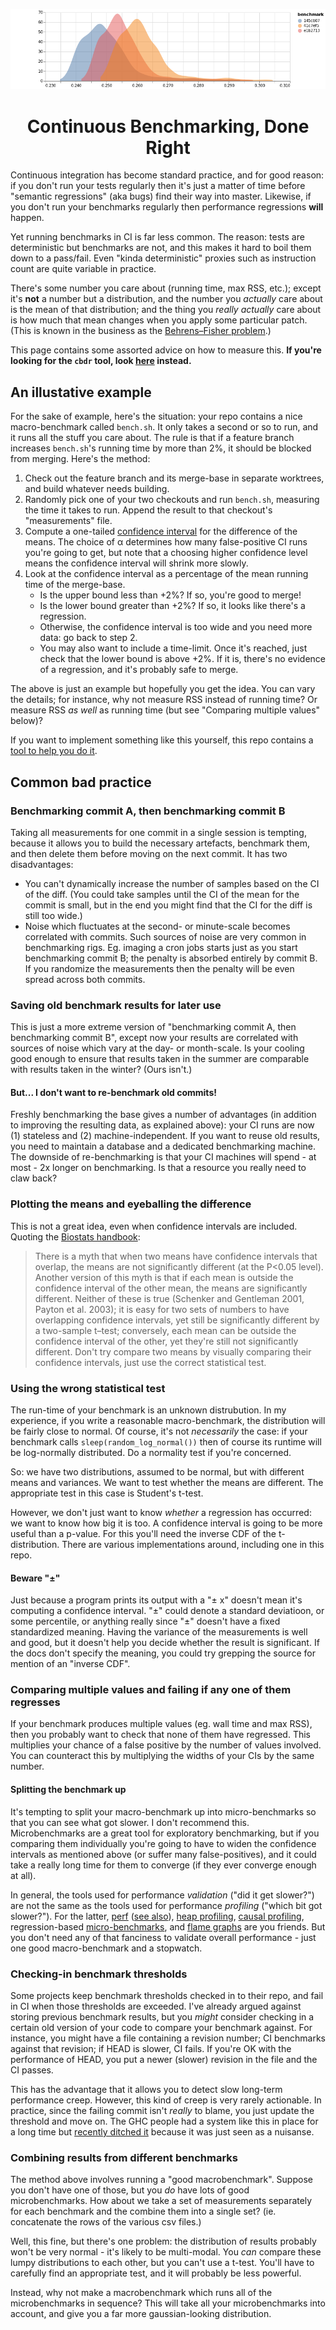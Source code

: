 <p align="center"> <img src="banner.png" /> </p>
<h1 align="center">Continuous Benchmarking, Done Right</h1>

Continuous integration has become standard practice, and for good reason:
if you don't run your tests regularly then it's just a matter of time before
"semantic regressions" (aka bugs) find their way into master.  Likewise,
if you don't run your benchmarks regularly then performance regressions
**will** happen.

Yet running benchmarks in CI is far less common.  The reason: tests are
deterministic but benchmarks are not, and this makes it hard to boil them
down to a pass/fail.  Even "kinda deterministic" proxies such as instruction
count are quite variable in practice.

There's some number you care about (running time, max RSS, etc.); except
it's **not** a number but a distribution, and the number you _actually_ care
about is the mean of that distribution; and the thing you _really actually_
care about is how much that mean changes when you apply some particular patch.
(This is known in the business as the [Behrens–Fisher problem].)

[Behrens–Fisher problem]: https://en.wikipedia.org/wiki/Behrens%E2%80%93Fisher_problem

This page contains some assorted advice on how to measure this.  **If you're
looking for the `cbdr` tool, look [here](cbdr.md) instead.**

## An illustative example

For the sake of example, here's the situation: your repo contains a nice
macro-benchmark called `bench.sh`.  It only takes a second or so to run,
and it runs all the stuff you care about.  The rule is that if a feature
branch increases `bench.sh`'s running time by more than 2%, it should be
blocked from merging.  Here's the method:

1. Check out the feature branch and its merge-base in separate worktrees,
   and build whatever needs building.
2. Randomly pick one of your two checkouts and run `bench.sh`, measuring the
   time it takes to run.  Append the result to that checkout's "measurements"
   file.
3. Compute a one-tailed [confidence interval] for the difference of the means.
   The choice of α determines how many false-positive CI runs you're going to
   get, but note that a choosing higher confidence level means the confidence
   interval will shrink more slowly.
4. Look at the confidence interval as a percentage of the mean running time
   of the merge-base.
    * Is the upper bound less than +2%?  If so, you're good to merge!
    * Is the lower bound greater than +2%?  If so, it looks like there's
      a regression.
    * Otherwise, the confidence interval is too wide and you need more data:
      go back to step 2.
    * You may also want to include a time-limit.  Once it's reached, just
      check that the lower bound is above +2%.  If it is, there's no evidence
      of a regression, and it's probably safe to merge.

The above is just an example but hopefully you get the idea.  You can vary the
details; for instance, why not measure RSS instead of running time?  Or measure
RSS _as well_ as running time (but see "Comparing multiple values" below)?

If you want to implement something like this yourself, this repo contains a
[tool to help you do it](cbdr.md).

[confidence interval]: https://en.wikipedia.org/wiki/Welch%27s_t-test

## Common bad practice

### Benchmarking commit A, then benchmarking commit B

Taking all measurements for one commit in a single session is tempting,
because it allows you to build the necessary artefacts, benchmark them, and
then delete them before moving on the next commit.  It has two disadvantages:

* You can't dynamically increase the number of samples based on the CI of
  the diff.  (You could take samples until the CI of the mean for the commit
  is small, but in the end you might find that the CI for the diff is still
  too wide.)
* Noise which fluctuates at the second- or minute-scale becomes correlated
  with commits.  Such sources of noise are very common in benchmarking rigs.
  Eg. imaging a cron jobs starts just as you start benchmarking commit B;
  the penalty is absorbed entirely by commit B.  If you randomize the
  measurements then the penalty will be even spread across both commits.

### Saving old benchmark results for later use

This is just a more extreme version of "benchmarking commit A, then
benchmarking commit B", except now your results are correlated with sources
of noise which vary at the day- or month-scale.  Is your cooling good enough
to ensure that results taken in the summer are comparable with results taken
in the winter?  (Ours isn't.)

#### But... I don't want to re-benchmark old commits!

Freshly benchmarking the base gives a number of advantages (in addition to
improving the resulting data, as explained above): your CI runs are now (1)
stateless and (2) machine-independent.  If you want to reuse old results,
you need to maintain a database and a dedicated benchmarking machine.
The downside of re-benchmarking is that your CI machines will spend - at most -
2x longer on benchmarking.  Is that a resource you really need to claw back?

### Plotting the means and eyeballing the difference

This is not a great idea, even when confidence intervals are included.
Quoting the [Biostats handbook]:

> There is a myth that when two means have confidence intervals that overlap,
> the means are not significantly different (at the P<0.05 level). Another
> version of this myth is that if each mean is outside the confidence
> interval of the other mean, the means are significantly different. Neither
> of these is true (Schenker and Gentleman 2001, Payton et al. 2003); it
> is easy for two sets of numbers to have overlapping confidence intervals,
> yet still be significantly different by a two-sample t–test; conversely,
> each mean can be outside the confidence interval of the other, yet they're
> still not significantly different. Don't try compare two means by visually
> comparing their confidence intervals, just use the correct statistical test.

[Biostats handbook]: http://www.biostathandbook.com/confidence.html

### Using the wrong statistical test

The run-time of your benchmark is an unknown distrubution.  In my experience,
if you write a reasonable macro-benchmark, the distribution will be fairly
close to normal.  Of course, it's not _necessarily_ the case: if your
benchmark calls `sleep(random_log_normal())` then of course its runtime will
be log-normally distributed.  Do a normality test if you're concerned.

So: we have two distributions, assumed to be normal, but with different
means and variances.  We want to test whether the means are different.
The appropriate test in this case is Student's t-test.

However, we don't just want to know _whether_ a regression has occurred:
we want to know how big it is too.  A confidence interval is going to be
more useful than a p-value.  For this you'll need the inverse CDF of the
t-distribution.  There are various implementations around, including one in
this repo.

#### Beware "±"

Just because a program prints its output with a "± x" doesn't mean it's
computing a confidence interval.  "±" could denote a standard deviatioon,
or some percentile, or anything really since "±" doesn't have a fixed
standardized meaning.  Having the variance of the measurements is well and
good, but it doesn't help you decide whether the result is significant.
If the docs don't specify the meaning, you could try grepping the source
for mention of an "inverse CDF".

### Comparing multiple values and failing if any one of them regresses

If your benchmark produces multiple values (eg. wall time and max RSS), then
you probably want to check that none of them have regressed.  This multiplies
your chance of a false positive by the number of values involved.  You can
counteract this by multiplying the widths of your CIs by the same number.

#### Splitting the benchmark up

It's tempting to split your macro-benchmark up into micro-benchmarks so that
you can see what got slower.  I don't recommend this.  Microbenchmarks are a
great tool for exploratory benchmarking, but if you comparing them individually
you're going to have to widen the confidence intervals as mentioned above
(or suffer many false-positives), and it could take a really long time for
them to converge (if they ever converge enough at all).

In general, the tools used for performance _validation_ ("did it get
slower?") are not the same as the tools used for performance _profiling_
("which bit got slower?").  For the latter, [perf] ([see also]), [heap
profiling], [causal profiling], regression-based [micro-benchmarks], and
[flame graphs] are you friends.  But you don't need any of that fanciness to
validate overall performance - just one good macro-benchmark and a stopwatch.

[perf]: https://perf.wiki.kernel.org/
[see also]: http://www.brendangregg.com/perf.html
[heap profiling]: https://github.com/KDE/heaptrack
[causal profiling]: https://github.com/plasma-umass/coz
[micro-benchmarks]: http://www.serpentine.com/criterion/
[flame graphs]: https://github.com/llogiq/flame

### Checking-in benchmark thresholds

Some projects keep benchmark thresholds checked in to their repo, and fail in
CI when those thresholds are exceeded.  I've already argued against storing
previous benchmark results, but you _might_ consider checking in a certain
old version of your code to compare your benchmark against.  For instance,
you might have a file containing a revision number; CI benchmarks against
that revision; if HEAD is slower, CI fails.  If you're OK with the performance
of HEAD, you put a newer (slower) revision in the file and the CI passes.

This has the advantage that it allows you to detect slow long-term performance
creep.  However, this kind of creep is very rarely actionable.  In practice,
since the failing commit isn't _really_ to blame, you just update the threshold
and move on.  The GHC people had a system like this in place for a long time
but [recently ditched it][GHC] because it was just seen as a nuisanse.

[GHC]: https://gitlab.haskell.org/ghc/ghc/wikis/performance/tests

### Combining results from different benchmarks

The method above involves running a "good macrobenchmark".  Suppose you don't
have one of those, but you _do_ have lots of good microbenchmarks.  How about
we take a set of measurements separately for each benchmark and the combine
them into a single set?  (ie. concatenate the rows of the various csv files.)

Well, this fine, but there's one problem: the distribution of results probably
won't be very normal - it's likely to be multi-modal.  You _can_ compare these
lumpy distributions to each other, but you can't use a t-test.  You'll have
to carefully find an appropriate test, and it will probably be less powerful.

Instead, why not make a macrobenchmark which runs all of the microbenchmarks
in sequence?  This will take all your microbenchmarks into account, and give
you a far more gaussian-looking distribution.
